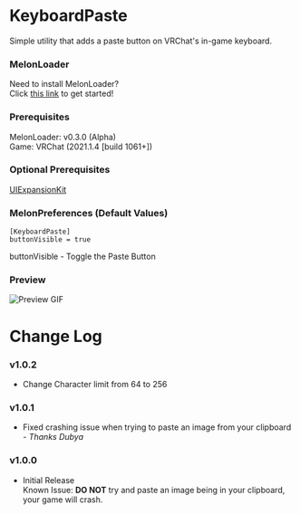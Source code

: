 # KeyboardPaste
Simple utility that adds a paste button on VRChat's in-game keyboard.

### MelonLoader
Need to install MelonLoader?<br>
Click [this link](https://melonwiki.xyz/) to get started!

### Prerequisites
MelonLoader: v0.3.0 (Alpha)<br>
Game: VRChat (2021.1.4 [build 1061+])

### Optional Prerequisites
[UIExpansionKit](https://github.com/knah/VRCMods)

### MelonPreferences (Default Values)
```
[KeyboardPaste]
buttonVisible = true
```
buttonVisible - Toggle the Paste Button

### Preview
![Preview GIF](https://kortyboi.com/img/upload/VRChat_HkeMuiZt4f.png)

# Change Log
### v1.0.2
* Change Character limit from 64 to 256

### v1.0.1
* Fixed crashing issue when trying to paste an image from your clipboard - _Thanks Dubya_

### v1.0.0
* Initial Release<br>
Known Issue: **DO NOT** try and paste an image being in your clipboard, your game will crash.
